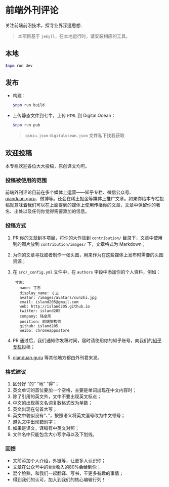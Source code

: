 # 前端外刊评论

关注前端前沿技术，探寻业界深邃思想.

> 本项目基于 `jekyll`，在本地运行时，请安装相应的工具。

## 本地

```bash
$npm run dev
```

## 发布

- 构建：

  ```bash
  $npm run build
  ```

- 上传静态文件到七牛，上传 `HTML` 到 Digital Ocean：

  ```bash
  $npm run pub
  ```
  > `qiniu.json`  `digitalocean.json` 文件私下找我获取

## 欢迎投稿

本专栏欢迎各位大大投稿，原创译文均可。

### 投稿被使用的范围

前端外刊评论目前在多个媒体上运营——知乎专栏、微信公众号、[qianduan.guru](http://qianduan.guru/)、微博等。还会在稀土掘金等媒体上推广文章。如果你给本专栏投稿就意味着我们可以在上面提到的媒体上使用传播你的文章，文章中保留你的著名、出处以及任何你觉得需要添加的信息。

### 投稿方式

1. PR 你的文章到本项目，将你的大作放到 `contribution/` 目录下，文章中使用到的图片放到 `contribution/images/` 下，文章格式为 Markdown；
2. 为你的文章寻找或者制作一张头图，用来作为在这些媒体上发布时需要的头图资源；
3. 在 `src/_config.yml` 文件中，在 `authors` 字段中添加你的个人资料，例如：

        寸志:
          name: 寸志
          display_name: 寸志
          avatar: /images/avatars/cunzhi.jpg
          email: island205@gmail.com
          web: http://island205.github.io
          twitter: island205
          company: 陆金所
          position: 前端架构师
          github: island205
          weibo: chromeappsstore

3. PR 通过后，我们通知你发稿时间，届时请使用你的知乎账号，向我们的[知乎专栏](http://zhuanlan.zhihu.com/FrontendMagazine)投稿；
4. [qianduan.guru](http://qianduan.guru/) 等其他地方都由外刊君来发。

### 格式建议

1. 区分好 “的” “地” “得”；
2. 英文单词的首位要加一个空格，主要是单词出现在中文内容时；
3. 除了引用的英文外，文中不要出现英文标点；
4. 中文的出现英文名词复数格式改为单数；
5. 英文出现在句首大写；
6. 英文中貌似没有“、”，按照语义将英文逗号改为中文顿号；
7. 避免文中出现错别字；
8. 如果是译文，译稿有中英文对照；
9. 文件名中只能包含大小写字母以及下划线。

### 回馈

- 文前添加个人介绍，外链等，让更多人认识你；
- 文章在公众号中的`赞赏`收入的80%会给到你；
- 混个脸熟，和我们一起翻译、写书，干更多有趣的事情；
- 得到我们的认可，加入到我们的核心编辑行列！
